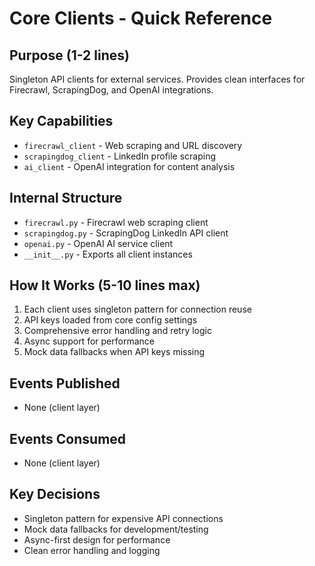 # Core Clients - Quick Reference

## Purpose (1-2 lines)
Singleton API clients for external services.
Provides clean interfaces for Firecrawl, ScrapingDog, and OpenAI integrations.

## Key Capabilities
- `firecrawl_client` - Web scraping and URL discovery
- `scrapingdog_client` - LinkedIn profile scraping
- `ai_client` - OpenAI integration for content analysis

## Internal Structure
- `firecrawl.py` - Firecrawl web scraping client
- `scrapingdog.py` - ScrapingDog LinkedIn API client
- `openai.py` - OpenAI AI service client
- `__init__.py` - Exports all client instances

## How It Works (5-10 lines max)
1. Each client uses singleton pattern for connection reuse
2. API keys loaded from core config settings
3. Comprehensive error handling and retry logic
4. Async support for performance
5. Mock data fallbacks when API keys missing

## Events Published
- None (client layer)

## Events Consumed
- None (client layer)

## Key Decisions
- Singleton pattern for expensive API connections
- Mock data fallbacks for development/testing
- Async-first design for performance
- Clean error handling and logging 